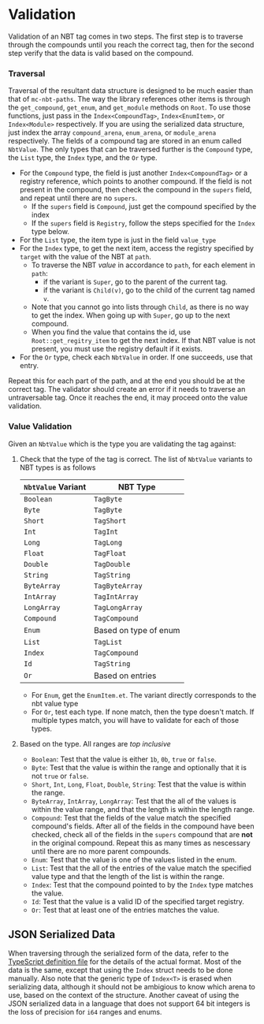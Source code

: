 # Validation

Validation of an NBT tag comes in two steps. The first step is to traverse through the compounds until you reach the correct
tag, then for the second step verify that the data is valid based on the compound.

### Traversal

Traversal of the resultant data structure is designed to be much easier than that of `mc-nbt-paths`.
The way the library references other items is through the `get_compound`, `get_enum`, and `get_module` methods on `Root`.
To use those functions, just pass in the `Index<CompoundTag>`, `Index<EnumItem>`, or `Index<Module>` respectively.
If you are using the serialized data structure, just index the array `compound_arena`, `enum_arena`, or `module_arena` 
respectively.
The fields of a compound tag are stored in an enum called `NbtValue`. The only types that can be traversed further is the 
`Compound` type, the `List` type, the `Index` type, and the `Or` type.
* For the `Compound` type, the field is just another `Index<CompoundTag>` or a registry reference, which points to another 
compound. If the field is not present in the compound, then check the compound in the `supers` field, and repeat until there are 
no `supers`.
	* If the `supers` field is `Compound`, just get the compound specified by the index
	* If the `supers` field is `Registry`, follow the steps specified for the `Index` type below.
* For the `List` type, the item type is just in the field `value_type`
* For the `Index` type, to get the next item, access the registry specified by `target` with the value of the NBT at `path`.
	* To traverse the NBT *value* in accordance to `path`, for each element in `path`:
		* if the variant is `Super`, go to the parent of the current tag.
		* if the variant is `Child(v)`, go to the child of the current tag named `v`.
	* Note that you cannot go into lists through `Child`, as there is no way to get the index. When going up with `Super`, 
	go up to the next compound.
	* When you find the value that contains the id, use `Root::get_regitry_item` to get the next index. If that NBT value is 
	not present, you must use the registry default if it exists.
* For the `Or` type, check each `NbtValue` in order. If one succeeds, use that entry.

Repeat this for each part of the path, and at the end you should be at the correct tag. The validator should create an error 
if it needs to traverse an untraversable tag. Once it reaches the end, it may proceed onto the value validation.

### Value Validation

Given an `NbtValue` which is the type you are validating the tag against:
1. Check that the type of the tag is correct. The list of `NbtValue` variants to NBT types is as follows  

	| `NbtValue` Variant | NBT Type |  
	| ------------------ | -------- |
	| `Boolean` | `TagByte` |
	| `Byte` | `TagByte` |
	| `Short` | `TagShort` |
	| `Int` | `TagInt` |
	| `Long` | `TagLong` |
	| `Float` | `TagFloat` |
	| `Double` | `TagDouble` |
	| `String` | `TagString` |
	| `ByteArray` | `TagByteArray` |
	| `IntArray` | `TagIntArray` |
	| `LongArray` | `TagLongArray` |
	| `Compound` | `TagCompound` |
	| `Enum` | Based on type of enum |
	| `List` | `TagList` |
	| `Index` | `TagCompound` |
	| `Id` | `TagString` |
	| `Or` | Based on entries |
	* For `Enum`, get the `EnumItem.et`. The variant directly corresponds to the nbt value type
	* For `Or`, test each type. If none match, then the type doesn't match. If multiple types match, you will have to validate for each of those types.
2. Based on the type. All ranges are *top inclusive*
	* `Boolean`: Test that the value is either `1b`, `0b`, `true` or `false`.
	* `Byte`: Test that the value is within the range and optionally that it is not `true` or `false`.
	* `Short`, `Int`, `Long`, `Float`, `Double`, `String`: Test that the value is within the range.
	* `ByteArray`, `IntArray`, `LongArray`: Test that the all of the values is within the value range, and that the length 
	is within the length range.
	* `Compound`: Test that the fields of the value match the specified compound's fields. After all of the fields in the
	compound have been checked, check all of the fields in the `supers` compound that are **not** in the original compound.
	Repeat this as many times as nescessary until there are no more parent compounds.
	* `Enum`: Test that the value is one of the values listed in the enum.
	* `List`: Test that the all of the entries of the value match the specified value type and that the length of the list 
	is within the range.
	* `Index`: Test that the compound pointed to by the `Index` type matches the value.
	* `Id`: Test that the value is a valid ID of the specified target registry.
	* `Or`: Test that at least one of the entries matches the value.

## JSON Serialized Data

When traversing through the serialized form of the data, refer to the [TypeScript definition file](json_format.d.ts) for 
the details of the actual format. Most of the data is the same, except that using the `Index` struct needs to be done 
manually. Also note that the generic type of `Index<T>` is erased when serializing data, although it should not be ambigious
to know which arena to use, based on the context of the structure. Another caveat of using the JSON serialized data in a 
language that does not support 64 bit integers is the loss of precision for `i64` ranges and enums.